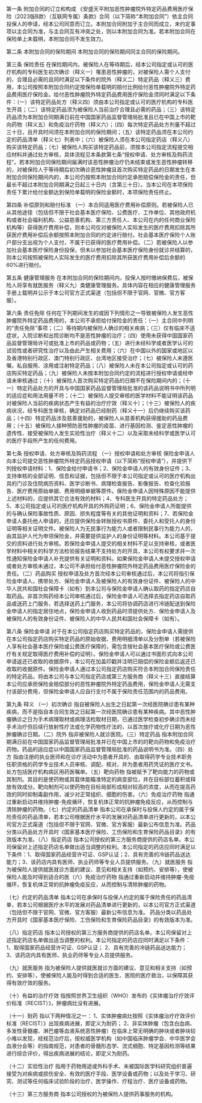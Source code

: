 第一条 附加合同的订立和构成 《安盛天平附加恶性肿瘤院外特定药品费用医疗保险（2023版B款）（互联网专属）条款》合同（以下简称“本附加合同”）依主合同投保人的申请，经本公司同意而订立。本附加合同附加于主合同而成立，未约定事项以主合同为准，与主合同互有冲突之处，则以本附加合同为准。若本附加合同在保险单上未载明，本附加合同不发生效力。

第二条 本附加合同的保险期间 本附加合同的保险期间同主合同的保险期间。

第三条 保险责任 在保险期间内，被保险人在等待期后，经本公司指定或认可的医疗机构的专科医生初次确诊（释义一）罹患恶性肿瘤的，对被保险人需个人支付的、合理且必需的且同时满足以下条件的院外（释义二）特定药品（释义三）费用，本公司按照本附加合同约定按保险单载明的赔付比例给付恶性肿瘤院外特定药品费用医疗保险金。给付恶性肿瘤院外特定药品费用医疗保险金须同时满足以下条件：（一）该特定药品处方（释义四）须由本公司指定或认可的医疗机构的专科医生开具；（二）该特定药品须为被保险人当前治疗合理且必需的药品；（三）该特定药品须为本附加合同期满日前在中国国家药品监督管理局批准且已在中国上市的靶向药物（释义五）和免疫治疗药物（释义六）；（四）每次特定药品处方剂量不超过三十日，且开具时间须在本附加合同的保险期间；（五）该特定药品须在本公司约定的药品清单（释义七）列表中；（六）被保险人须在本公司指定药店（释义八）购买该特定药品；（七）被保险人购买该特定药品前，须按本公司指定流程提交相应材料并通过处方审核，具体流程见本条款第七条“授权申请、处方审核及购药流程”。若本附加合同保险期间届满时该恶性肿瘤治疗仍未结束或发生恶性肿瘤转移的，对被保险人于等待期后初次确诊恶性肿瘤且首次购买特定药品的日期发生在本附加合同保险期间内的，本公司仍按照本附加合同约定承担赔偿保险金的责任，但最长不超过本附加合同期满之日起三十日内（含第三十日）。当本公司在本项保险责任下累计给付金额达到保险单载明的保险金额时，本项保险责任终止。

第四条 补偿原则和赔付标准 （一）本合同适用医疗费用补偿原则。若被保险人已从其他途径（包括但不限于社会基本医疗保险、公费医疗、工作单位、其他政府机构或者社会福利机构、公益慈善机构、第三方责任人、本公司在内的任何商业保险机构等）获得医疗费用补偿，则本公司仅对被保险人实际发生的医疗费用扣除其所获医疗费用补偿后余额按照本附加合同的约定进行赔付。社会基本医疗保险个人账户部分支出视为个人支付，不属于已获得的医疗费用补偿。（二）若被保险人以参加社会基本医疗保险身份投保，但未以参加社会基本医疗保险身份就诊并结算的，则本公司按照被保险人实际发生的医疗费用扣除其所获医疗费用补偿后余额的60%进行赔付。

第五条 健康管理服务 在本附加合同的保险期间内，投保人按时缴纳保费后，被保险人将享有就医服务（释义九）类健康管理服务。具体内容在相应的健康管理服务手册上载明并公示于本公司官方正式渠道（包括但不限于官网、官微、官方客服）。

第六条 责任免除 任何在下列期间发生的或因下列情形之一导致被保险人发生恶性肿瘤院外特定药品费用的，本公司不承担给付保险金的责任：（一）主合同中列明的“责任免除”事项；（二）等待期内被保险人确诊的相关疾病；（三）仅有临床不适症状，入院诊断和出院诊断均不是恶性肿瘤的治疗；（四）使用未获得中国国家药品监督管理局许可或批准上市的药品或药物；（五）进行未经科学或者医学认可的试验性或者研究性治疗以及由此产生相关费用；（六）在中国以外的国家或地区以及香港特别行政区、澳门特别行政区、台湾地区接受治疗；（七）被保险人未遵医嘱，私自服用、涂用或注射特定药品；（八）被保险人未在本公司指定或认可的药店购买特定药品；（九）被保险人未按本附加合同约定的流程进行授权申请或经申请未审核通过；（十）被保险人首次购买特定药品的日期不在保险期间内的；（十一）特定药品处方的开具与中国国家药品监督管理局批准的该药品说明书中所列明的适应症和用法用量不符；（十二）被保险人提交审核的医学材料不能证明该药品对被保险人当前的疾病状态产生有益的治疗疗效（释义十）；（十三）被保险人的疾病状况，经专科医生审核，确定对药品已经耐药（释义十一）后仍继续购买该药品；（十四）特定药品涉及慈善援助的，被保险人从慈善机构获得援助的药品费用；（十五）被保险人接种预防恶性肿瘤的疫苗、进行基因检测、鉴定恶性肿瘤的遗传性、接受被保险人发生实验性治疗（释义十二）以及采取未经科学或医学认可的医疗手段所产生的任何费用。

第七条 授权申请、处方审核及购药流程 （一）授权申请和处方审核 保险金申请人向本公司提交恶性肿瘤院外特定药品授权申请（以下简称“授权申请”），并提供下列授权申请材料：1、保险金给付申请书；2、保险金申请人的有效身份证件；3、支持审核的全部证明、信息和证据，包括但不限于本公司指定或认可的医疗机构出具的门诊及住院病历资料、医学诊断书、病理检查报告、影像报告、检查化验报告、医疗费用原始单据、费用明细单据等原件。保险金申请人因特殊原因不能提供上述材料的，应提供其它合法有效的材料；4、专科医生开具的特定药品处方；5、本公司指定或认可的医疗机构开具的外购药证明；6、保险金申请人所能提供的与确认保险事故性质、原因、损失程度等有关的其他证明和资料；7、若保险金申请人委托他人申请的，还应提供保险金转账授权书原件、委托人和受托人的身份证明等相关证明文件。被保险人为无民事行为能力人或者限制民事行为能力人的，由其监护人代为申领保险金，并需要提供监护人的身份证明等材料。本公司基于提交的资料进行处方审核。若保险金申请人提交的相关材料不足以支持审核，或者医学材料中相关的科学方法检验报告结果不支持处方的开具，本公司有权要求并一次性通知保险金申请人补充提供有关证明和资料。如果保险金申请人未提交授权申请或者处方审核未通过，本公司不承担给付恶性肿瘤院外特定药品费用医疗保险金的责任。（二）药品购买 授权申请及处方首次经本公司审核通过后，本公司将指引保险金申请人，携带处方、保险金申请人及被保险人的有效身份证件、被保险人的中华人民共和国社会保障卡（如有）到本公司与保险金申请人确认取药的指定药店自取药品。非首次购药经本公司审核通过后，保险金申请人可选择去指定药店自取药品或送药上门服务，若选择送药上门服务，本公司将协调药店进行冷链配送到保险金申请人的指定居住地点，保险金申请人收到药品时须提供处方、保险金申请人及被保险人的有效身份证件、被保险人的中华人民共和国社会保障卡（如有）。

第八条 保险金申请 对于在本公司指定药店购买特定药品的，保险金申请人需提供在本公司指定药店购买特定药品的原始收据、费用明细清单以及分割单（若被保险人享有社会基本医疗保险或公费医疗保障的，需包含按社会基本医疗保险或公费医疗有关规定取得医疗费用补偿的证明）。保险金申请人可以通过书面形式向本公司申请返还已收取的收据原件，本公司在加盖印戳并注明已赔偿的保险金额后返还已收取的收据原件。保险金申请人通过本公司指定药店购买符合本附加合同保险责任的特定药品，将由本公司与本公司指定药店或第三方服务商（释义十三）直接结算本公司应承担保险金赔偿部分的恶性肿瘤院外特定药品费用，保险金申请人无需支付该部分费用，但保险金申请人应自行支付不属于保险责任范围内的药品费用。

第九条 释义 （一）初次确诊 指自被保险人出生之日起第一次经医院确诊患有某种疾病，而不是指自本合同生效之日起第一次经医院确诊患有某种疾病。其中恶性肿瘤确诊之日为手术病理取材或病理活检取材日期，已通过医学检查初步确诊而未经手术治疗但后续行放射性疗法或化学药物性疗法的，以首次放疗或化疗日期为恶性肿瘤确诊日期。（二）院外 指非被保险人就诊医院。（三）特定药品 指本附加合同期满日前在中国国家药品监督管理局批准并已在中国上市的的靶向药物和免疫治疗药物。药品的适应症以中国国家药品监督管理局批准的药品说明书为准。（四）处方 指由注册的执业医师和在诊疗活动中为患者开具的、由取得药学专业技术职务任职资格的药学专业技术人员审核、调配、核对，并为患者用药凭证的医疗文书。处方包括医疗机构病区用药医嘱单。（五）靶向药物 指被赋予了靶向能力的药物或其制剂。其目的是使药物或其载体能瞄准特定的病变部位，并在目标部位蓄积或释放有效成分。靶向制剂可以使药物在目标局部形成相对较高的浓度，从而在提高药效的同时抑制毒副作用，减少对正常组织、细胞的伤害。（六）免疫治疗药物 指通过重新启动并维持肿瘤-免疫循环，恢复机体正常的抗肿瘤免疫反应，从而控制与清除肿瘤的药物。（七）约定的药品清单 指本公司在承保时与投保人约定的属于保险责任的药品清单，若本公司根据医疗水平的发展对药品清单进行更新的，以本公司官方正式渠道（包括但不限于官网、官微、官方客服）最新公布信息为准。药品分类以药品处方开具时《国家基本医疗保险、工伤保险和生育保险药品目录》的有效版本为准。（八）指定药店 指本公司授权的第三方服务商提供的药店名单。本公司保留对上述指定药店名单做出适当调整的权利。本公司指定的药店应同时满足以下条件：1、取得国家药品经营许可证、GSP认证；2、具有完善的冷链药品送达能力；3、该药店内具有医师、执业药师等专业人员提供服务。（九）就医服务 指为被保险人提供就医就诊方面的建议、意见和相关支持（如预约、安排等），使被保险人能及时得到适合的医（六）免疫治疗药物 指通过重新启动并维持肿瘤-免疫循环，恢复机体正常的抗肿瘤免疫反应，从而控制与清除肿瘤的药物。

（七）约定的药品清单 指本公司在承保时与投保人约定的属于保险责任的药品清单，若本公司根据医疗水平的发展对药品清单进行更新的，以本公司官方正式渠道（包括但不限于官网、官微、官方客服）最新公布信息为准。 药品分类以药品处方开具时《国家基本医疗保险、工伤保险和生育保险药品目录》的有效版本为准。

（八）指定药店 指本公司授权的第三方服务商提供的药店名单。本公司保留对上述指定药店名单做出适当调整的权利。本公司指定的药店应同时满足以下条件： 1、取得国家药品经营许可证、GSP认证； 2、具有完善的冷链药品送达能力； 3、该药店内具有医师、执业药师等专业人员提供服务。

（九）就医服务 指为被保险人提供就医就诊方面的建议、意见和相关支持（如预约、安排等），使被保险人能及时得到合适的医生、医院的医疗救治，以保障其获得有效疗效的服务。

（十）有益的治疗疗效 指按照世界卫生组织（WHO）发布的《实体瘤治疗疗效评价标准（RECIST）》，肿瘤病灶没有进展。

（十一）耐药 指以下两种情况之一： 1、实体肿瘤病灶按照《实体瘤治疗疗效评价标准（RECIST）》出现疾病进展，即定义为耐药； 2、非实体肿瘤（包含白血病、多发性骨髓瘤、淋巴瘤等血液系统恶性肿瘤）在临床上常无明确的肿块或者肿块较小难以发现，经规范治疗后，按权威医学机构（如中国临床肿瘤学会、中华医学会血液分会等）的指南规范，对患者的骨髓形态学、流式细胞、特定基因检测等结果进行综合评价，得出疾病进展的结论，即定义为耐药。

（十二）实验性治疗 指用于药物用途或外科手术、未被国际医学科研究组织普遍接受为对疾病或损伤安全、有效的医疗手段、医学设备或药物；以及处于学习、研究、测试等任何临床试验阶段的治疗、医学操作、疗程治疗、医疗设备或药物。

（十三）第三方服务商 指本公司授权的为被保险人提供药事服务的机构。